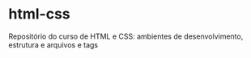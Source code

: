 # html-css
 Repositório do curso de HTML e CSS: ambientes de desenvolvimento, estrutura e arquivos e tags 
